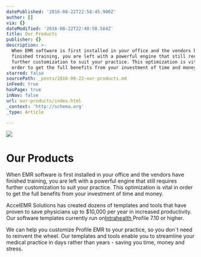 ```yaml
---
datePublished: '2016-08-22T22:58:45.900Z'
author: []
via: {}
dateModified: '2016-08-22T22:48:50.584Z'
title: Our Products
publisher: {}
description: >-
  When EMR software is first installed in your office and the vendors have
  finished training, you are left with a powerful engine that still requires
  further customization to suit your practice. This optimization is vital in
  order to get the full benefits from your investment of time and money.
starred: false
sourcePath: _posts/2016-08-22-our-products.md
inFeed: true
hasPage: true
inNav: false
url: our-products/index.html
_context: 'http://schema.org'
_type: Article

---
```

![](https://the-grid-user-content.s3-us-west-2.amazonaws.com/6ee7d9b0-7e92-455e-955d-a8b530b87e7e.jpg)

# Our Products

When EMR software is first installed in your office and the vendors have finished training, you are left with a powerful engine that still requires further customization to suit your practice. This optimization is vital in order to get the full benefits from your investment of time and money.

AccelEMR Solutions has created dozens of templates and tools that have proven to save physicians up to $10,000 per year in increased productivity. Our software templates currently run on[Intrahealth ][0]Profile 7.10 or higher.

We can help you customize Profile EMR to your practice, so you don\`t need to reinvent the wheel. Our templates and tools enable you to streamline your medical practice in days rather than years - saving you time, money and stress.

[0]: http://www.intrahealthcanada.com/